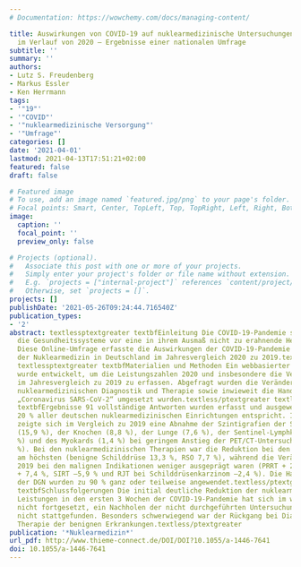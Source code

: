 ```yaml
---
# Documentation: https://wowchemy.com/docs/managing-content/

title: Auswirkungen von COVID-19 auf nuklearmedizinische Untersuchungen und Therapien
  im Verlauf von 2020 – Ergebnisse einer nationalen Umfrage
subtitle: ''
summary: ''
authors:
- Lutz S. Freudenberg
- Markus Essler
- Ken Herrmann
tags:
- '"19"'
- '"COVID"'
- '"nuklearmedizinische Versorgung"'
- '"Umfrage"'
categories: []
date: '2021-04-01'
lastmod: 2021-04-13T17:51:21+02:00
featured: false
draft: false

# Featured image
# To use, add an image named `featured.jpg/png` to your page's folder.
# Focal points: Smart, Center, TopLeft, Top, TopRight, Left, Right, BottomLeft, Bottom, BottomRight.
image:
  caption: ''
  focal_point: ''
  preview_only: false

# Projects (optional).
#   Associate this post with one or more of your projects.
#   Simply enter your project's folder or file name without extension.
#   E.g. `projects = ["internal-project"]` references `content/project/deep-learning/index.md`.
#   Otherwise, set `projects = []`.
projects: []
publishDate: '2021-05-26T09:24:44.716540Z'
publication_types:
- '2'
abstract: textlessptextgreater textbfEinleitung Die COVID-19-Pandemie stellt weltweit
  die Gesundheitssysteme vor eine in ihrem Ausmaß nicht zu erahnende Herausforderung.
  Diese Online-Umfrage erfasste die Auswirkungen der COVID-19-Pandemie auf die Leistungszahlen
  der Nuklearmedizin in Deutschland im Jahresvergleich 2020 zu 2019.textless/ptextgreater
  textlessptextgreater textbfMaterialien und Methoden Ein webbasierter Fragebogen
  wurde entwickelt, um die Leistungszahlen 2020 und insbesondere die Veränderungen
  im Jahresvergleich zu 2019 zu erfassen. Abgefragt wurden die Veränderungen in der
  nuklearmedizinischen Diagnostik und Therapie sowie inwieweit die Handlungsempfehlungen
  „Coronavirus SARS-CoV-2“ umgesetzt wurden.textless/ptextgreater textlessptextgreater
  textbfErgebnisse 91 vollständige Antworten wurden erfasst und ausgewertet, was rund
  20 % aller deutschen nuklearmedizinischen Einrichtungen entspricht. In der Diagnostik
  zeigte sich im Vergleich zu 2019 eine Abnahme der Szintigrafien der Schilddrüse
  (15,9 %), der Knochen (8,8 %), der Lunge (7,6 %), der Sentinel-Lymphknoten (5,5
  %) und des Myokards (1,4 %) bei geringem Anstieg der PET/CT-Untersuchungen (1,2
  %). Bei den nuklearmedizinischen Therapien war die Reduktion bei den benignen Erkrankungen
  am höchsten (benigne Schilddrüse 13,3 %, RSO 7,7 %), während die Veränderungen zu
  2019 bei den malignen Indikationen weniger ausgeprägt waren (PRRT + 2,2 %, PSMA
  + 7,4 %, SIRT –5,9 % und RJT bei Schilddrüsenkarzinom –2,4 %). Die Handlungsempfehlungen
  der DGN wurden zu 90 % ganz oder teilweise angewendet.textless/ptextgreater textlessptextgreater
  textbfSchlussfolgerungen Die initial deutliche Reduktion der nuklearmedizinischen
  Leistungen in den ersten 3 Wochen der COVID-19-Pandemie hat sich im weiteren Verlauf
  nicht fortgesetzt, ein Nachholen der nicht durchgeführten Untersuchungen hat allerdings
  nicht stattgefunden. Besonders schwerwiegend war der Rückgang bei Diagnostik und
  Therapie der benignen Erkrankungen.textless/ptextgreater
publication: '*Nuklearmedizin*'
url_pdf: http://www.thieme-connect.de/DOI/DOI?10.1055/a-1446-7641
doi: 10.1055/a-1446-7641
---
```

